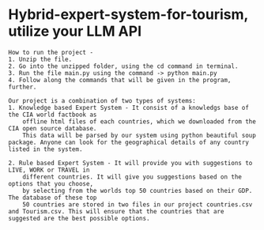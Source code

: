 # Hybrid-expert-system-for-tourism, utilize your LLM API

	How to run the project -
	1. Unzip the file.
	2. Go into the unzipped folder, using the cd command in terminal.
	3. Run the file main.py using the command -> python main.py
	4. Follow along the commands that will be given in the program, further.

	Our project is a combination of two types of systems: 
	1. Knowledge based Expert System - It consist of a knowledgs base of the CIA world factbook as 
		offline html files of each countries, which we downloaded from the CIA open source database. 
		This data will be parsed by our system using python beautiful soup package. Anyone can look for the geographical details of any country listed in the system. 
	
	2. Rule based Expert System - It will provide you with suggestions to LIVE, WORK or TRAVEL in 
		different countries. It will give you suggestions based on the options that you choose, 
		by selecting from the worlds top 50 countries based on their GDP. The database of these top 
		50 countries are stored in two files in our project countries.csv and Tourism.csv. This will ensure that the countries that are suggested are the best possible options. 

